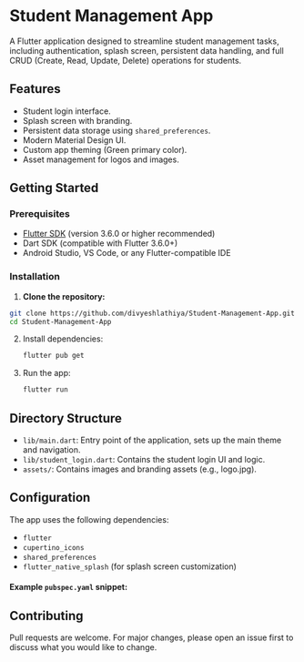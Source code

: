# Student Management App

A Flutter application designed to streamline student management tasks, including authentication, splash screen, persistent data handling, and full CRUD (Create, Read, Update, Delete) operations for students.

## Features

- Student login interface.
- Splash screen with branding.
- Persistent data storage using `shared_preferences`.
- Modern Material Design UI.
- Custom app theming (Green primary color).
- Asset management for logos and images.

## Getting Started

### Prerequisites

- [Flutter SDK](https://flutter.dev/docs/get-started/install) (version 3.6.0 or higher recommended)
- Dart SDK (compatible with Flutter 3.6.0+)
- Android Studio, VS Code, or any Flutter-compatible IDE

### Installation

1. **Clone the repository:**

```bash
git clone https://github.com/divyeshlathiya/Student-Management-App.git
cd Student-Management-App
```

2. Install dependencies:
   ```bash
   flutter pub get
   ```
3. Run the app:
   ```bash
   flutter run
   ```
   
## Directory Structure

- `lib/main.dart`: Entry point of the application, sets up the main theme and navigation.
- `lib/student_login.dart`: Contains the student login UI and logic.
- `assets/`: Contains images and branding assets (e.g., logo.jpg).

## Configuration

The app uses the following dependencies:

- `flutter`
- `cupertino_icons`
- `shared_preferences`
- `flutter_native_splash` (for splash screen customization)

#### Example `pubspec.yaml` snippet:

## Contributing
Pull requests are welcome. For major changes, please open an issue first to discuss what you would like to change.
